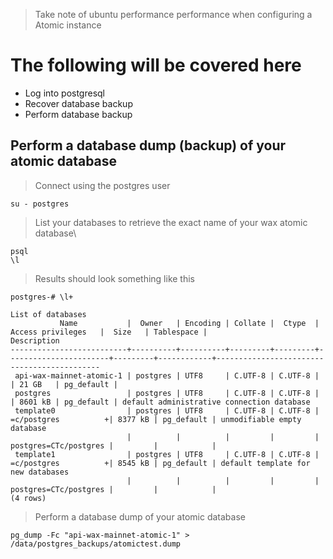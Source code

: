 >Take note of ubuntu performance performance when configuring a Atomic instance

# The following will be covered here
- Log into postgresql
- Recover database backup
- Perform database backup

## Perform a database dump (backup) of your atomic database

> Connect using the postgres user
```
su - postgres
```

> List your databases to retrieve the exact name of your wax atomic database\
```
psql
\l
```

> Results should look something like this
```
postgres-# \l+
                                                                       List of databases
           Name           |  Owner   | Encoding | Collate |  Ctype  |   Access privileges   |  Size   | Tablespace |                Description                 
--------------------------+----------+----------+---------+---------+-----------------------+---------+------------+--------------------------------------------
 api-wax-mainnet-atomic-1 | postgres | UTF8     | C.UTF-8 | C.UTF-8 |                       | 21 GB   | pg_default | 
 postgres                 | postgres | UTF8     | C.UTF-8 | C.UTF-8 |                       | 8601 kB | pg_default | default administrative connection database
 template0                | postgres | UTF8     | C.UTF-8 | C.UTF-8 | =c/postgres          +| 8377 kB | pg_default | unmodifiable empty database
                          |          |          |         |         | postgres=CTc/postgres |         |            | 
 template1                | postgres | UTF8     | C.UTF-8 | C.UTF-8 | =c/postgres          +| 8545 kB | pg_default | default template for new databases
                          |          |          |         |         | postgres=CTc/postgres |         |            | 
(4 rows)
```

> Perform a database dump of your atomic database
```
pg_dump -Fc "api-wax-mainnet-atomic-1" > /data/postgres_backups/atomictest.dump
```

